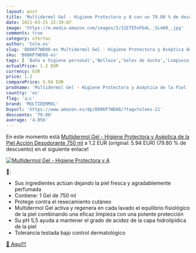 ```yaml
---
layout: post
title: 'Multidermol Gel - Higiene Protectora y A con un 79.80 % de descuento'
date: 2021-03-25 22:39:07
image: 'https://m.media-amazon.com/images/I/31ETE5nFb4L._SL400_.jpg'
comments: true
category: ofertas
author: 'tole.es'
slug: 'B00KP7WD08-es Multidermol Gel - Higiene Protectora y Aséptica de la Piel...'
sku: 'B00KP7WD08-es'
tags: [ 'Baño e higiene personal','Belleza','Geles de ducha','Limpieza personal','desodorante','multidermol', ]
actualPrice: 1.2 EUR
currency: EUR
price: 1.2
comparePrice: 5.94 EUR
prodname: 'Multidermol Gel - Higiene Protectora y Aséptica de la Piel  Acción Desodorante  750 ml'
country: 'es'
flag: '🇪🇸'
brand: 'MULTIDERMOL'
buyurl: 'https://www.amazon.es/dp/B00KP7WD08/?tag=tolees-21'
descuento: '79.80'
average: '4.056'
---
```


En este momento está [Multidermol Gel - Higiene Protectora y Aséptica de la Piel  Acción Desodorante  750 ml](https://www.amazon.es/dp/B00KP7WD08/?tag=tolees-21) a 1.2 EUR (original: 5.94 EUR) (79.80 %  de descuento) en el siguiente enlace!

[![Multidermol Gel - Higiene Protectora y A](https://m.media-amazon.com/images/I/31ETE5nFb4L._SL400_.jpg)](https://www.amazon.es/dp/B00KP7WD08/?tag=tolees-21)

🔎:

- Sus ingredientes actúan dejando la piel fresca y agradablemente perfumada
- Contiene: 1 Gel de 750 ml
- Protege contra el resecamiento cutáneo
- Multidermol Gel activa y regenera en cada lavado el equilibrio fisiológico de la piel combinando una eficaz limpieza con una potente protección
- Su pH 5,5 ayuda a mantener el grado de acidez de la capa hidrolipídica de la piel
- Tolerancia testada bajo control dermatológico

[🛒 Aquí!!!](https://www.amazon.es/dp/B00KP7WD08/?tag=tolees-21)
